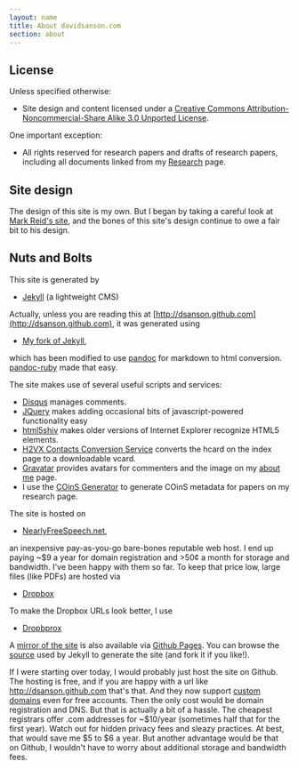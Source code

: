 ```yaml
---
layout: name
title: About davidsanson.com
section: about
---
```


## License

Unless specified otherwise:

-   Site design and content licensed under a [Creative Commons Attribution-Noncommercial-Share Alike 3.0 Unported License](http://creativecommons.org/licenses/by-nc-sa/3.0/ "License").

One important exception:

-   All rights reserved for research papers and drafts of research papers, including all documents linked from my [Research](/research "Research") page.

## Site design

The design of this site is my own. But I began by taking a careful look at [Mark Reid's site](http://github.com/mreid/mark.reid.name), and the bones of this site's design continue to owe a fair bit to his design.

## Nuts and Bolts

This site is generated by

-   [Jekyll](http://jekyllrb.com/) (a lightweight CMS)

Actually, unless you are reading this at [http://dsanson.github.com](http://dsanson.github.com), it was generated using 

-   [My fork of Jekyll](https://github.com/dsanson/jekyll/tree/pandoc-ruby), 

which has been modified to use [pandoc](http://johnmacfarlane.net/pandoc/) for markdown to html conversion. [pandoc-ruby](http://github.com/alphabetum/pandoc-ruby) made that easy.

The site makes use of several useful scripts and services:

-   [Disqus](http://disqus.com/) manages comments.
-   [JQuery](http://jquery.com/) makes adding occasional bits of javascript-powered functionality easy
-   [html5shiv](http://code.google.com/p/html5shiv/) makes older versions of Internet Explorer recognize HTML5 elements.
-   [H2VX Contacts Conversion Service](http://h2vx.com/vcf/) converts the hcard on the index page to a downloadable vcard.
-   [Gravatar](http://gravatar.com/) provides avatars for commenters and the image on my [about me](/me) page.
-   I use the [COinS Generator](http://generator.ocoins.info/) to generate COinS metadata for papers on my research page.

The site is hosted on

-   [NearlyFreeSpeech.net](https://www.nearlyfreespeech.net/),

an inexpensive pay-as-you-go bare-bones reputable web host. I end up paying ~$9 a year for domain registration and >50¢ a month for storage and bandwidth. I've been happy with them so far. To keep that price low, large files (like PDFs) are hosted via

-	[Dropbox](http://www.dropbox.com/) 

To make the Dropbox URLs look better, I use

-   [Dropbprox](http://code.google.com/p/dropbprox/)

A [mirror of the site](http://dsanson.github.com) is also available via [Github Pages](http://pages.github.com/). You can browse the [source](http://github.com/dsanson/dsanson.github.com) used by Jekyll to generate the site (and fork it if you like!).

If I were starting over today, I would probably just host the site on Github. The hosting is free, and if you are happy with a url like <http://dsanson.github.com> that's that. And they now support [custom domains](http://pages.github.com/#custom_domains) even for free accounts. Then the only cost would be domain registration and DNS. But that is actually a bit of a hassle. The cheapest registrars offer .com addresses for ~$10/year (sometimes half that for the first year). Watch out for hidden privacy fees and sleazy practices. At best, that would save me $5 to $6 a year. But another advantage would be that on Github, I wouldn't have to worry about additional storage and bandwidth fees.

